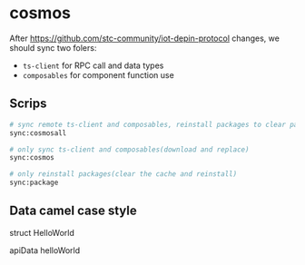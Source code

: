 # cosmos

After https://github.com/stc-community/iot-depin-protocol changes, we should sync two folers:

- `ts-client` for RPC call and data types
- `composables` for component function use

## Scrips

```bash
# sync remote ts-client and composables, reinstall packages to clear package cache
sync:cosmosall

# only sync ts-client and composables(download and replace)
sync:cosmos

# only reinstall packages(clear the cache and reinstall)
sync:package
```

## Data camel case style

struct HelloWorld

apiData helloWorld
